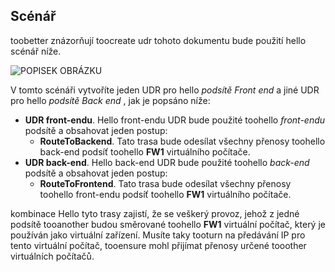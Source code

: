 ## <a name="scenario"></a>Scénář
toobetter znázorňují toocreate udr tohoto dokumentu bude použití hello scénář níže.

![POPISEK OBRÁZKU](./media/virtual-network-create-udr-scenario-include/figure1.png)

V tomto scénáři vytvoříte jeden UDR pro hello *podsítě Front end* a jiné UDR pro hello *podsítě Back end* , jak je popsáno níže: 

* **UDR front-endu**. Hello front-endu UDR bude použité toohello *front-endu* podsítě a obsahovat jeden postup:    
  * **RouteToBackend**. Tato trasa bude odesílat všechny přenosy toohello back-end podsíť toohello **FW1** virtuálního počítače.
* **UDR back-end**. Hello back-end UDR bude použité toohello *back-end* podsítě a obsahovat jeden postup:    
  * **RouteToFrontend**. Tato trasa bude odesílat všechny přenosy toohello front-endu podsíť toohello **FW1** virtuálního počítače.

kombinace Hello tyto trasy zajistí, že se veškerý provoz, jehož z jedné podsítě tooanother budou směrované toohello **FW1** virtuální počítač, který je používán jako virtuální zařízení. Musíte taky tooturn na předávání IP pro tento virtuální počítač, tooensure mohl přijímat přenosy určené tooother virtuálních počítačů.

